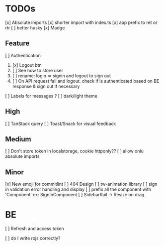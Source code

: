 # TODOs

[x] Absolute imports
[x] shorter import with index.ts
[x] app prefix to ret or rtr
[ ] better husky
[x] Madge

## Feature

[ ] Authentication

1. [x] Logout btn
2. [ ] See how to store user
3. [ ] rename: login => signin and logout to sign out
4. [ ] On API request fail and logout. check if is authenticated based on BE response & sign out if necessary

[ ] Labels for messages ?
[ ] dark/light theme

## High

[ ] TanStack query
[ ] Toast/Snack for visual feedback

## Medium

[ ] Don't store token in localstorage, cookie httponly??
[ ] allow onlu absolute imports

## Minor

[x] New emoji for commitlint
[ ] 404 Design
[ ] tw-animation library
[ ] sign in validation error handling and display
[ ] prefix all the component with 'Component' ex: SignInComponent
[ ] SidebarRail -> Resize on drag

# BE

[ ] Refresh and access token

[ ] do I write rxjs correctly?
